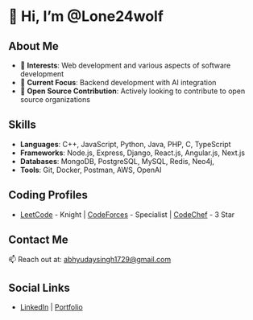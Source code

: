 # 👋 Hi, I’m @Lone24wolf

## About Me
- 👀 **Interests**: Web development and various aspects of software development
- 🌱 **Current Focus**: Backend development with AI integration
- 💞️ **Open Source Contribution**: Actively looking to contribute to open source organizations

## Skills
- **Languages**: C++, JavaScript, Python, Java, PHP, C, TypeScript
- **Frameworks**: Node.js, Express, Django, React.js, Angular.js, Next.js
- **Databases**: MongoDB, PostgreSQL, MySQL, Redis, Neo4j, 
- **Tools**: Git, Docker, Postman, AWS, OpenAI

## Coding Profiles
- [LeetCode](https://leetcode.com/u/abhyudaysingh1729/) - Knight | [CodeForces](https://codeforces.com/profile/Abhyuday_Singh) - Specialist | [CodeChef](https://www.codechef.com/users/abhyuday_24) - 3 Star

## Contact Me
📫 Reach out at: [abhyudaysingh1729@gmail.com](mailto:abhyudaysingh1729@gmail.com)

## Social Links
- [LinkedIn](https://www.linkedin.com/in/abhyuday-singh-77ba60257/) | [Portfolio](https://portfolio-red-six-29.vercel.app/)
